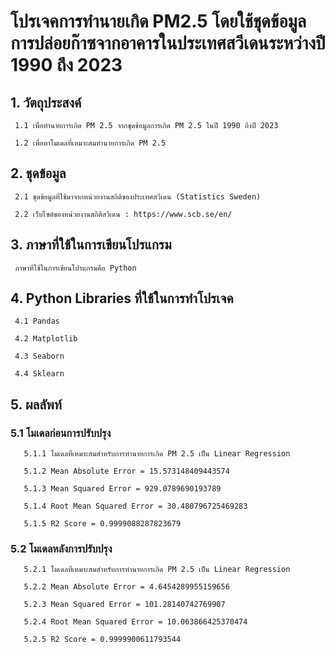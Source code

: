 # **โปรเจคการทำนายเกิด PM2.5 โดยใช้ชุดข้อมูลการปล่อยก๊าซจากอาคารในประเทศสวีเดนระหว่างปี 1990 ถึง 2023**

## 1. วัตถุประสงค์ 

     1.1 เพื่อทำนายการเกิด PM 2.5 จากชุดข้อมูลการเกิด PM 2.5 ในปี 1990 ถึงปี 2023
 
     1.2 เพื่อหาโมเดลที่เหมาะสมทำนายการเกิด PM 2.5

## 2. ชุดข้อมูล

     2.1 ชุดข้อมูลที่ใช้มาจากหน่วยงานสถิติของประเทศสวีเดน (Statistics Sweden) 
 
     2.2 เว็บไซต์ของหน่วยงานสถิติสวีเดน : https://www.scb.se/en/

## 3. ภาษาที่ใช้ในการเขียนโปรแกรม

     ภาษาที่ใช้ในการเขียนโปรแกรมคือ Python

## 4. Python Libraries ที่ใช้ในการทำโปรเจค

     4.1 Pandas
 
     4.2 Matplotlib
 
     4.3 Seaborn
 
     4.4 Sklearn

 ## 5. ผลลัพท์
 ### 5.1 โมเดลก่อนการปรับปรุง
 
       5.1.1 โมเดลที่เหมาะสมสำหรับการทำนายการเกิด PM 2.5 เป็น Linear Regression
   
       5.1.2 Mean Absolute Error = 15.573148409443574
   
       5.1.3 Mean Squared Error = 929.0789690193789
   
       5.1.4 Root Mean Squared Error = 30.480796725469283
   
       5.1.5 R2 Score = 0.9999088287823679
   
 ### 5.2 โมเดลหลังการปรับปรุง
 
       5.2.1 โมเดลที่เหมาะสมสำหรับการทำนายการเกิด PM 2.5 เป็น Linear Regression
   
       5.2.2 Mean Absolute Error = 4.6454289955159656
   
       5.2.3 Mean Squared Error = 101.28140742769907
   
       5.2.4 Root Mean Squared Error = 10.063866425370474
   
       5.2.5 R2 Score = 0.9999900611793544
   
